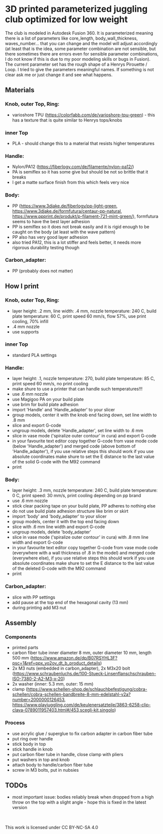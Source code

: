 # 3D printed parameterized juggling club optimized for low weight


The club is modeled in Autodesk Fusion 360. It is parameterized meaning there is a list of parameters like core_length, body_wall_thickness, waves_number... that you can change and the model will adjust accordingly (at least that is the idea, some parameter combination are not sensible, but there sometimes there are errors even for sensible parameter combinations, I do not know if this is due to my poor modeling skills or bugs in Fusion).
The current parameter set has the rough shape of a Henrys Pirouette / Loop. I tried to give the parameters meaningful names. If something is not clear ask me or just change it and see what happens.

## Materials

### Knob, outer Top, Ring: 
- varioshore TPU (https://colorfabb.com/de/varioshore-tpu-green) - this has a texture that is quite similar to Henrys tops/knobs

### inner Top
- PLA - should change this to a material that resists higher temperatures

### Handle:
- Nylon/PA12 (https://fiberlogy.com/de/filamente/nylon-pa12/)
- PA is semiflex so it has some give but should be not so brittle that it breaks
- I get a matte surface finish from this which feels very nice

### Body:
- PP (https://www.3djake.de/fiberlogy/pp-light-green, https://www.3djake.de/formfutura/centaur-pp-natural, https://www.ppprint.de/produkt/p-filament-721-mint-green/), formfutura seems to have the best layer adhesion
- PP is semiflex so it does not break easily and it is rigid enough to be caught on the body (at least with the wave pattern)
- PP also has very good layer adhesion
- also tried PA12, this is a lot stiffer and feels better, it needs more rigorous durability testing though

### Carbon_adapter:
- PP (probably does not matter)

## How I print

### Knob, outer Top, Ring:
- layer height: .2 mm, line width: .4 mm, nozzle temperature: 240 C, build plate temperature: 60 C, print speed 60 mm/s, flow 57%, use print cooling, 70% infill
- .4 mm nozzle
- use supports

### inner Top
- standard PLA settings

### Handle:
- layer height: .1, nozzle temperature: 270, build plate temperature: 85 C, print speed 60 mm/s, no print cooling
- make shure to use a printer that can handle such temperatures!!!
- use .6 mm nozzle
- use Magigoo PA on your build plate
- use brim for build plate adhesion
- import 'Handle' and 'Handle_adapter' to your slicer
- group models, center it with the knob end facing down, set line width to .8 mm
- slice and export G-code
- ungroup models, delete 'Handle_adapter', set line width to .6 mm
- slice in vase mode ('spiralize outer contour' in cura) and export G-code
- in your favourite text editor copy together G-code from vase mode code (below 'Handle_adapter') and merged code (above bottom of 'Handle_adapter'), if you use relative steps this should work if you use absolute coordinates make shure to set the E distance to the last value of the solid G-code with the M92 command
- print

### Body:
- layer height: .3 mm, nozzle temperature: 240 C, build plate temperature: 0 C, print speed: 30 mm/s, print cooling depending on pp brand
- use .6 mm nozzle
- stick clear packing tape on your build plate, PP adheres to nothing else
- do not use build plate adhesion structure like brim or skirt
- import 'body' and 'body_adapter' to your slicer
- group models, center it with the top end facing down
- slice with .6 mm line width and export G-code
- ungroup models, delete 'body_adapter'
- slice in vase mode ('spiralize outer contour' in cura) with .8 mm line width and export G-code
- in your favourite text editor copy together G-code from vase mode code (everywhere with a wall thickness of .8 in the model) and merged code (everywhere else), if you use relative steps this should work if you use absolute coordinates make shure to set the E distance to the last value of the deleted G-code with the M92 command
- print

### Carbon_adapter:
- slice with PP settings
- add pause at the top end of the hexagonal cavity (13 mm)
- during printing add M3 nut


## Assembly

### Components
- printed parts
- carbon fiber tube inner diameter 8 mm, outer diameter 10 mm, length 500 mm  (https://www.amazon.de/dp/B07RSYHL3F?psc=1&ref=ppx_yo2ov_dt_b_product_details)
- 2x M3 nuts (embedded in carbon_adapter), 2x M3x20 bolt (https://www.schraubenluchs.de/100-Stueck-Linsenflanschschrauben-ISO-7380-2-A2-M3-x-20)
- 2x washer (inner: 5.3 mm, outer: 15 mm)
- clamp (https://www.schellen-shop.de/schlauchbefestigung/cobra-schellen/cobra-schellen-bandbreite-8-mm-edelstahl-v2a?number=2000000126453, https://www.playjuggling.com/de/keulenersatzteile/3863-6258-clip-clava-0789011957403.html#/453,scegli-kit,singolo)

### Process
- use acrylic glue / superglue to fix carbon adapter in carbon fiber tube
- put ring over handle
- stick body in top
- stick handle in knob
- put carbon fiber tube in handle, close clamp with pliers
- put washers in top and knob
- attach body to handle/carbon fiber tube
- screw in M3 bolts, put in nubsies


## TODOs
- most important issue: bodies reliably break when dropped from a high throw on the top with a slight angle - hope this is fixed in the latest version

<br>
<br>
This work is licensed under CC BY-NC-SA 4.0 